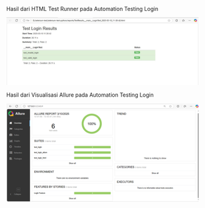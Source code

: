 <p>Hasil dari HTML Test Runner pada Automation Testing Login</p>
<img src="reports/test_login.jpg" alt="Hasil HTML Test Runner">
<br>
<p>Hasil dari Visualisasi Allure pada Automation Testing Login</p>
<img src="reports/test_login.png" alt="Hasil Allure">

